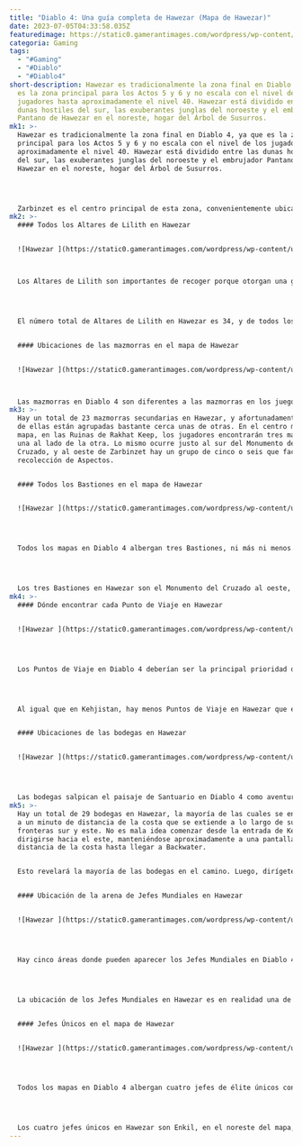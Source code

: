 ```yaml
---
title: "Diablo 4: Una guía completa de Hawezar (Mapa de Hawezar)"
date: 2023-07-05T04:33:58.035Z
featuredimage: https://static0.gamerantimages.com/wordpress/wp-content/uploads/2023/06/diablo-4-hawezar-ride.jpg?q=50&fit=contain&w=1140&h=&dpr=1.5
categoria: Gaming
tags:
  - "#Gaming"
  - "#Diablo"
  - "#Diablo4"
short-description: Hawezar es tradicionalmente la zona final en Diablo 4, ya que
  es la zona principal para los Actos 5 y 6 y no escala con el nivel de los
  jugadores hasta aproximadamente el nivel 40. Hawezar está dividido entre las
  dunas hostiles del sur, las exuberantes junglas del noroeste y el embrujador
  Pantano de Hawezar en el noreste, hogar del Árbol de Susurros.
mk1: >-
  Hawezar es tradicionalmente la zona final en Diablo 4, ya que es la zona
  principal para los Actos 5 y 6 y no escala con el nivel de los jugadores hasta
  aproximadamente el nivel 40. Hawezar está dividido entre las dunas hostiles
  del sur, las exuberantes junglas del noroeste y el embrujador Pantano de
  Hawezar en el noreste, hogar del Árbol de Susurros.




  Zarbinzet es el centro principal de esta zona, convenientemente ubicado justo al lado de la arena del Jefe Mundial de la zona. Cuando los jugadores llegan a Hawezar, el final de Diablo 4 está a la vista, pero los jugadores se familiarizarán demasiado con el mapa de Hawezar gracias al sistema de Caché Susurro. Pero incluso más allá del pantano y sus muchos misterios, hay mucho por hacer para completar por completo el mapa de Hawezar.
mk2: >-
  #### Todos los Altares de Lilith en Hawezar


  ![Hawezar ](https://static0.gamerantimages.com/wordpress/wp-content/uploads/2023/07/diablo-4-complete-hawezar-map-altars-of-lilith-locations.jpg?q=50&fit=crop&w=1500&dpr=1.5 "Hawezar ")



  Los Altares de Lilith son importantes de recoger porque otorgan una gran cantidad de poder a los jugadores, aunque los bonos incrementales pueden no parecer mucho en el momento. Al recoger los 160 Altares de Lilith en Diablo 4, los jugadores pueden obtener un impulso permanente en sus estadísticas principales, puntos Paragon y Máx. Obols en todos los personajes. Una vez encontrados, no es necesario volver a encontrarlos, y los personajes adicionales se beneficiarán de los aumentos de estadísticas desde el Nivel 1.




  El número total de Altares de Lilith en Hawezar es 34, y de todos los mapas en Diablo 4, el mapa de Hawezar podría tener la distribución más uniforme de Altares. No hay realmente una forma "más rápida" de recogerlos todos, excepto comenzar desde cualquiera de las entradas y recorrer el mapa, saltando el tramo del noroeste que está completamente desprovisto de Altares.


  #### Ubicaciones de las mazmorras en el mapa de Hawezar


  ![Hawezar ](https://static0.gamerantimages.com/wordpress/wp-content/uploads/2023/07/diablo-4-complete-hawezar-map-all-dungeons-locations.jpg?q=50&fit=crop&w=1500&dpr=1.5 "Hawezar ")



  Las mazmorras en Diablo 4 son diferentes a las mazmorras en los juegos anteriores de Diablo. Los jugadores ya no exploran un diseño completamente aleatorizado, ni descienden a través de niveles (y pantallas de carga) para llegar a diferentes áreas de una mazmorra. En cambio, cada mazmorra tiene un objetivo específico, tipos de enemigos y un diseño solo parcialmente aleatorizado. Sin embargo, son uno de los objetivos secundarios más importantes del juego gracias a que las Mazmorras de Pesadilla están vinculadas a los Glifos y a los Aspectos que se obtienen al completarlas por primera vez.
mk3: >-
  Hay un total de 23 mazmorras secundarias en Hawezar, y afortunadamente muchas
  de ellas están agrupadas bastante cerca unas de otras. En el centro mismo del
  mapa, en las Ruinas de Rakhat Keep, los jugadores encontrarán tres mazmorras
  una al lado de la otra. Lo mismo ocurre justo al sur del Monumento del
  Cruzado, y al oeste de Zarbinzet hay un grupo de cinco o seis que facilitan la
  recolección de Aspectos.


  #### Todos los Bastiones en el mapa de Hawezar


  ![Hawezar ](https://static0.gamerantimages.com/wordpress/wp-content/uploads/2023/07/diablo-4-complete-hawezar-map-all-strongholds-locations.jpg?q=50&fit=crop&w=1500&dpr=1.5 "Hawezar ")




  Todos los mapas en Diablo 4 albergan tres Bastiones, ni más ni menos. Aunque cada Bastión otorga una parte de Renombre y a menudo un Punto de Viaje, algunas mazmorras solo son accesibles una vez que se ha derrotado al Bastión asociado. Los Bastiones solo se pueden completar una vez (por ahora), por lo que es una buena idea guardarlos para el Nivel Mundial 4 debido a la diferencia de nivel forzada de +2, que otorga más experiencia.




  Los tres Bastiones en Hawezar son el Monumento del Cruzado al oeste, la Pira de Eriman en el noroeste y Vyeresz en el sur. Completar el Monumento del Cruzado es necesario para acceder al Bastión de la Fe, se debe vencer a la Pira de Eriman para acceder a la mazmorra de la Oblivion, y se debe completar Vyeresz para acceder al Abismo Sombrío.
mk4: >-
  #### Dónde encontrar cada Punto de Viaje en Hawezar


  ![Hawezar ](https://static0.gamerantimages.com/wordpress/wp-content/uploads/2023/07/diablo-4-complete-hawezar-map-all-waypoints-locations.jpg?q=50&fit=crop&w=1500&dpr=1.5 "Hawezar Hawezar ")




  Los Puntos de Viaje en Diablo 4 deberían ser la principal prioridad de un jugador para abordar cada una de las cinco zonas del juego. Hacen que moverse por Estuar sea mucho más rápido y también otorgan un pequeño impulso al Renombre, exactamente 20 puntos cada uno.




  Al igual que en Kehjistan, hay menos Puntos de Viaje en Hawezar que en los Fractured Peaks, Scosglen o Dry Steppes, sumando un total de seis. Están distribuidos de manera bastante uniforme en toda la zona, por lo que completar el mapa de Hawezar puede ser mucho más eficiente al priorizar estos Puntos de Viaje sobre otros objetivos primero.


  #### Ubicaciones de las bodegas en Hawezar


  ![Hawezar ](https://static0.gamerantimages.com/wordpress/wp-content/uploads/2023/07/diablo-4-complete-hawezar-map-all-cellars-locations.jpg?q=50&fit=crop&w=1500&dpr=1.5 "Hawezar ")




  Las bodegas salpican el paisaje de Santuario en Diablo 4 como aventuras secundarias cortas de una habitación que los jugadores pueden emprender. La mayoría de las veces, las bodegas simplemente hacen que los jugadores derroten a una horda de enemigos para obtener un Cofre regular como recompensa, pero lo que los jugadores enfrentan dentro de una bodega puede ser aleatorio, hasta cierto punto. Los eventos con recompensas de Maestría son comunes, y también existe la posibilidad de que aparezcan desoves especiales como Goblins del Tesoro en lugar de un encuentro.
mk5: >-
  Hay un total de 29 bodegas en Hawezar, la mayoría de las cuales se encuentran
  a un minuto de distancia de la costa que se extiende a lo largo de sus
  fronteras sur y este. No es mala idea comenzar desde la entrada de Kehjistan y
  dirigirse hacia el este, manteniéndose aproximadamente a una pantalla de
  distancia de la costa hasta llegar a Backwater.


  Esto revelará la mayoría de las bodegas en el camino. Luego, dirígete hacia el norte y zigzaguea a través del pantano, luego dirígete hacia el oeste para terminar cerca de la entrada a los Fractured Peaks.


  #### Ubicación de la arena de Jefes Mundiales en Hawezar


  ![Hawezar ](https://static0.gamerantimages.com/wordpress/wp-content/uploads/2023/07/diablo-4-complete-hawezar-map-world-boss-arena-location.jpg?q=50&fit=crop&w=1500&dpr=1.5 "Hawezar ")




  Hay cinco áreas donde pueden aparecer los Jefes Mundiales en Diablo 4, una para cada una de las cinco zonas principales del juego. Ashava la Pestilente, Avaricia Maldita por Oro y Muerte Errante aparecen aproximadamente una vez cada seis o siete horas en tiempo real en una de estas cinco ubicaciones, destacadas aproximadamente media hora antes en el juego. Los jugadores que quieran obtener la Gran Caché semanal por matar a los tres jefes deberían considerar unirse al Discord oficial de Diablo 4 para recibir notificaciones de aparición. Los rastreadores de terceros como Helltides.com o Diablo4.life también pueden ser igualmente útiles para estar atentos a los horarios de aparición.




  La ubicación de los Jefes Mundiales en Hawezar es en realidad una de las más convenientes del juego, ubicada a un corto paseo hacia el sureste de Zarbinzet. Llamada Campos de la Desecración, el área de los Jefes Mundiales de Hawezar también está rodeada de Altares de Lilith, bodegas y otro contenido secundario para completar el mapa de Hawezar, y es un excelente punto de partida tanto para los Altares de Lilith como para las bodegas en Hawezar.


  #### Jefes Únicos en el mapa de Hawezar


  ![Hawezar ](https://static0.gamerantimages.com/wordpress/wp-content/uploads/2023/07/diablo-4-complete-hawezar-map-all-unique-elite-bosses-locations.jpg?q=50&fit=crop&w=1500&dpr=1.5 "Hawezar ")




  Todos los mapas en Diablo 4 albergan cuatro jefes de élite únicos con nombres especiales y una pequeña historia que implica cierta importancia regional. Estos enemigos funcionan como otros élites, pero siempre aparecerán en la misma área y dejarán caer el mismo botín: sus objetos raros tienen texto descriptivo, a diferencia de la mayoría de los objetos raros en Diablo 4, y tendrán los mismos modificadores de estadísticas en cada ocasión. Con buenos modificadores, estos objetos son excelentes para imprimir Aspectos.




  Los cuatro jefes únicos en Hawezar son Enkil, en el noreste del mapa, Hjorr, en el sureste, Satafar, al sur de Zarbinzet, y Xul'Zalan, al noroeste del mapa. Hay dos jefes ubicados cerca de los Jefes Mundiales, lo que hace que esta área sea particularmente interesante para aquellos que buscan completar contenido en el mapa de Hawezar de manera eficiente.
---
```

